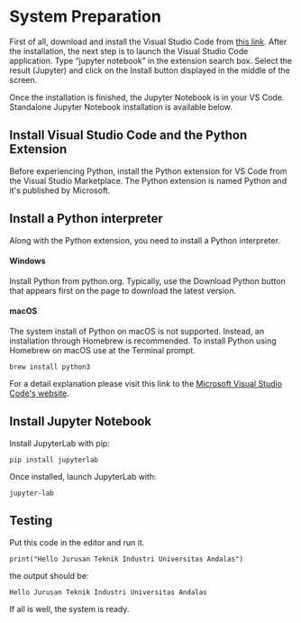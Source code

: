 # System Preparation

First of all, download and install the Visual Studio Code from [this link](https://code.visualstudio.com/Download). After the installation, the next step is to launch the Visual Studio Code application. Type “jupyter notebook” in the extension search box. Select the result (Jupyter) and click on the Install button displayed in the middle of the screen.

Once the installation is finished, the Jupyter Notebook is in your VS Code. Standalone Jupyter Notebook installation is available below.

## Install Visual Studio Code and the Python Extension

Before experiencing Python, install the Python extension for VS Code from the Visual Studio Marketplace. The Python extension is named Python and it's published by Microsoft. 

## Install a Python interpreter

Along with the Python extension, you need to install a Python interpreter.

#### Windows

Install Python from python.org. Typically, use the Download Python button that appears first on the page to download the latest version.

#### macOS

The system install of Python on macOS is not supported. Instead, an installation through Homebrew is recommended. To install Python using Homebrew on macOS use  at the Terminal prompt.

    brew install python3

For a detail explanation please visit this link to the [Microsoft Visual Studio Code's website](https://code.visualstudio.com/docs/python/python-tutorial).

## Install Jupyter Notebook

Install JupyterLab with pip:

    pip install jupyterlab

Once installed, launch JupyterLab with:

    jupyter-lab


## Testing

Put this code in the editor and run it.

    print("Hello Jurusan Teknik Industri Universitas Andalas")

the output should be:

    Hello Jurusan Teknik Industri Universitas Andalas
    
If all is well, the system is ready.
  
